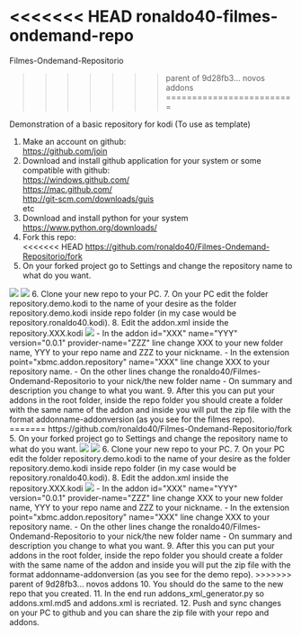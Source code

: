 <<<<<<< HEAD
ronaldo40-filmes-ondemand-repo
=======
Filmes-Ondemand-Repositorio
>>>>>>> parent of 9d28fb3... novos addons
=========================

Demonstration of a basic repository for kodi (To use as template)

1. Make an account on github:<br>
    https://github.com/join
2. Download and install github application for your system or some compatible with github:<br>
    https://windows.github.com/<br>
    https://mac.github.com/<br>
    http://git-scm.com/downloads/guis<br>
    etc
3. Download and install python for your system<br>
    https://www.python.org/downloads/<br>
4. Fork this repo:<br>
<<<<<<< HEAD
    https://github.com/ronaldo40/Filmes-Ondemand-Repositorio/fork
5. On your forked project go to Settings and change the repository name to what do you want.
<img src=https://raw.githubusercontent.com/ronaldo40/Filmes-Ondemand-Repositorio/master/imgs/1.jpg>
<img src=https://raw.githubusercontent.com/ronaldo40/Filmes-Ondemand-Repositorio/master/imgs/2.jpg>
6. Clone your new repo to your PC.
7. On your PC edit the folder repository.demo.kodi to the name of your desire as the folder repository.demo.kodi inside repo folder (in my case would be repository.ronaldo40.kodi).
8. Edit the addon.xml inside the repository.XXX.kodi
<img src=https://raw.githubusercontent.com/ronaldo40/Filmes-Ondemand-Repositorio/master/imgs/3.jpg>
    - In the addon id="XXX" name="YYY" version="0.0.1" provider-name="ZZZ" line change XXX to your new folder name, YYY to your repo name and ZZZ to your nickname.
    - In the extension point="xbmc.addon.repository" name="XXX" line change XXX to your repository name.
    - On the other lines change the ronaldo40/Filmes-Ondemand-Repositorio to your nick/the new folder name
    - On summary and description you change to what you want.
9. After this you can put your addons in the root folder, inside the repo folder you should create a folder with the same name of the addon and inside you will put the zip file with the format addonname-addonversion (as you see for the filmes repo).
=======
    https://github.com/ronaldo40/Filmes-Ondemand-Repositorio/fork
5. On your forked project go to Settings and change the repository name to what do you want.
<img src=https://raw.githubusercontent.com/ronaldo40/Filmes-Ondemand-Repositorio/master/imgs/1.jpg>
<img src=https://raw.githubusercontent.com/ronaldo40/Filmes-Ondemand-Repositorio/master/imgs/2.jpg>
6. Clone your new repo to your PC.
7. On your PC edit the folder repository.demo.kodi to the name of your desire as the folder repository.demo.kodi inside repo folder (in my case would be repository.ronaldo40.kodi).
8. Edit the addon.xml inside the repository.XXX.kodi
<img src=https://raw.githubusercontent.com/ronaldo40/Filmes-Ondemand-Repositorio/master/imgs/3.jpg>
    - In the addon id="XXX" name="YYY" version="0.0.1" provider-name="ZZZ" line change XXX to your new folder name, YYY to your repo name and ZZZ to your nickname.
    - In the extension point="xbmc.addon.repository" name="XXX" line change XXX to your repository name.
    - On the other lines change the ronaldo40/Filmes-Ondemand-Repositorio to your nick/the new folder name
    - On summary and description you change to what you want.
9. After this you can put your addons in the root folder, inside the repo folder you should create a folder with the same name of the addon and inside you will put the zip file with the format addonname-addonversion (as you see for the demo repo).
>>>>>>> parent of 9d28fb3... novos addons
10. You should do the same to the new repo that you created.
11. In the end run addons_xml_generator.py so addons.xml.md5 and addons.xml is recriated.
12. Push and sync changes on your PC to github and you can share the zip file with your repo and addons.
